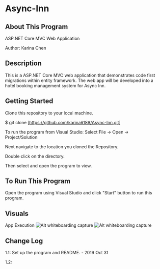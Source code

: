 # Async-Inn

## About This Program
ASP.NET Core MVC Web Application

Author: Karina Chen

## Description
This is a ASP.NET Core MVC web application that demonstrates code first migrations within entity framework. The web app will be developed into a hotel booking management system for Async Inn.

## Getting Started
Clone this repository to your local machine.

$ git clone [https://github.com/karina6188/Async-Inn.git]

To run the program from Visual Studio:
Select File -> Open -> Project/Solution

Next navigate to the location you cloned the Repository.

Double click on the directory.

Then select and open the program to view.

## To Run This Program
Open the program using Visual Studio and click "Start" button to run this program.

## Visuals

App Execution
![Alt whiteboarding capture](/captures/)
![Alt whiteboarding capture](/captures/)

## Change Log

1.1: Set up the program and README. - 2019 Oct 31

1.2: 
